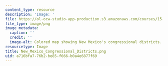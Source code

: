 ```yaml
---
content_type: resource
description: 'Image: '
file: https://ol-ocw-studio-app-production.s3.amazonaws.com/courses/15-071-the-analytics-edge-spring-2017/a716bfa776b2be85f666b0a4e6877f69_New_Mexico_Congressional_Districts.png
file_type: image/png
image_metadata:
  caption: ''
  credit: ''
  image-alt: Colored map showing New Mexico's congressional districts.
resourcetype: Image
title: New_Mexico_Congressional_Districts.png
uid: a716bfa7-76b2-be85-f666-b0a4e6877f69
---
```

